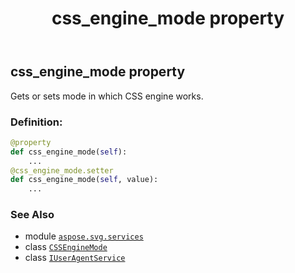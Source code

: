 ﻿---
title: css_engine_mode property
second_title: Aspose.SVG for Python via .NET API References
description: 
type: docs
weight: 40
url: /python-net/aspose.svg.services/iuseragentservice/css_engine_mode/
is_root: false
---

## css_engine_mode property


Gets or sets mode in which CSS engine works.
### Definition:
```python
@property
def css_engine_mode(self):
    ...
@css_engine_mode.setter
def css_engine_mode(self, value):
    ...
```

### See Also
* module [`aspose.svg.services`](../../)
* class [`CSSEngineMode`](/svg/python-net/aspose.svg.dom.css/cssenginemode)
* class [`IUserAgentService`](/svg/python-net/aspose.svg.services/iuseragentservice)
